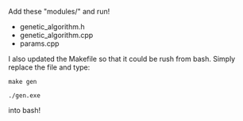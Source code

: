 Add these "modules/" and run!

- genetic_algorithm.h
- genetic_algorithm.cpp
- params.cpp

I also updated the Makefile so that it could be rush from bash. Simply replace the file and type:

`make gen`

`./gen.exe`

into bash!
